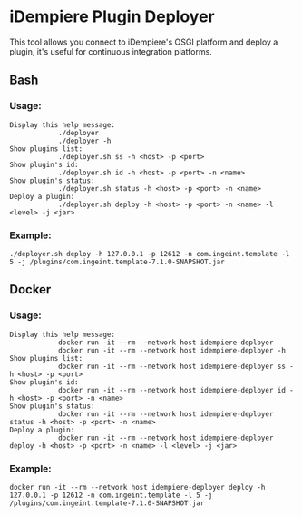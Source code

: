 # iDempiere Plugin Deployer

This tool allows you connect to iDempiere's OSGI platform and deploy a plugin, it's useful for continuous integration platforms.

## Bash

### Usage:

```
Display this help message:
            ./deployer
            ./deployer -h
Show plugins list:
            ./deployer.sh ss -h <host> -p <port>
Show plugin's id:
            ./deployer.sh id -h <host> -p <port> -n <name>
Show plugin's status:
            ./deployer.sh status -h <host> -p <port> -n <name>
Deploy a plugin:
            ./deployer.sh deploy -h <host> -p <port> -n <name> -l <level> -j <jar>
```

### Example:

```
./deployer.sh deploy -h 127.0.0.1 -p 12612 -n com.ingeint.template -l 5 -j /plugins/com.ingeint.template-7.1.0-SNAPSHOT.jar
```

## Docker

### Usage:

```
Display this help message:
            docker run -it --rm --network host idempiere-deployer
            docker run -it --rm --network host idempiere-deployer -h
Show plugins list:
            docker run -it --rm --network host idempiere-deployer ss -h <host> -p <port>
Show plugin's id:
            docker run -it --rm --network host idempiere-deployer id -h <host> -p <port> -n <name>
Show plugin's status:
            docker run -it --rm --network host idempiere-deployer status -h <host> -p <port> -n <name>
Deploy a plugin:
            docker run -it --rm --network host idempiere-deployer deploy -h <host> -p <port> -n <name> -l <level> -j <jar>

```

### Example:

```
docker run -it --rm --network host idempiere-deployer deploy -h 127.0.0.1 -p 12612 -n com.ingeint.template -l 5 -j /plugins/com.ingeint.template-7.1.0-SNAPSHOT.jar
```
